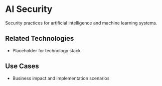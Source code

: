 # AI Security

Security practices for artificial intelligence and machine learning systems.

## Related Technologies
- Placeholder for technology stack

## Use Cases
- Business impact and implementation scenarios
